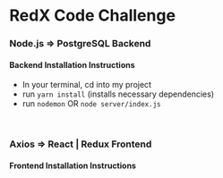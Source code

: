 # RedX Code Challenge

### Node.js => PostgreSQL Backend 
#### Backend Installation Instructions
+ In your terminal, cd into my project
+ run ``yarn install`` (installs necessary dependencies) <br>
+ run ``nodemon`` OR ``node server/index.js``

<br>

### Axios => React | Redux Frontend
#### Frontend Installation Instructions
